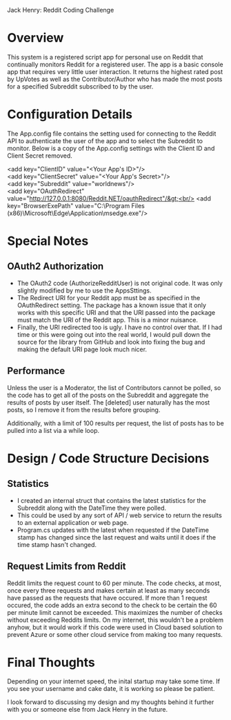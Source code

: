 Jack Henry: Reddit Coding Challenge

Overview
========
This system is a registered script app for personal use on Reddit that continually monitors Reddit for a registered user. The app is a basic console app that requires very little user interaction. It returns the highest rated post by UpVotes as well as the Contributor/Author who has made the most posts for a specified Subreddit subscribed to by the user.


Configuration Details
=====================
The App.config file contains the setting used for connecting to the Reddit API to authenticate the user of the app and to select the Subreddit to monitor. Below is a copy of the App.config settings with the Client ID and Client Secret removed.

&lt;add key="ClientID" value="&lt;Your App's ID&gt;"/&gt;<br/>
&lt;add key="ClientSecret" value="&lt;Your App's Secret&gt;"/&gt;<br/>
&lt;add key="Subreddit" value="worldnews"/&gt;<br/>
&lt;add key="OAuthRedirect" value="http://127.0.0.1:8080/Reddit.NET/oauthRedirect"/&gt;<br/>
&lt;add key="BrowserExePath" value="C:\Program Files (x86)\Microsoft\Edge\Application\msedge.exe"/&gt;<br/>


Special Notes
=============

OAuth2 Authorization
---------------------
-	The OAuth2 code (AuthorizeRedditUser) is not original code. It was only slightly modified by me to use the AppsSttings.
-	The Redirect URI for your Reddit app must be as specified in the OAuthRedirect setting. The package has a known issue that it only works with this specific URI and that the URI passed into the package must match the URI of the Reddit app. This is a minor nuisance.
-	Finally, the URI redirected too is ugly. I have no control over that. If I had time or this were going out into the real world, I would pull down the source for the library from GitHub and look into fixing the bug and making the default URI page look much nicer.

Performance
-----------
Unless the user is a Moderator, the list of Contributors cannot be polled, so the code has to get all of the posts on the Subreddit and aggregate the results of posts by user itself. The [deleted] user naturally has the most posts, so I remove it from the results before grouping.

Additionally, with a limit of 100 results per request, the list of posts has to be pulled into a list via a while loop.


Design / Code Structure Decisions
=================================

Statistics
----------
-	I created an internal struct that contains the latest statistics for the Subreddit along with the DateTime they were polled.
-	This could be used by any sort of API / web service to return the results to an external application or web page.
-	Program.cs updates with the latest when requested if the DateTime stamp has changed since the last request and waits until it does if the time stamp hasn't changed.

Request Limits from Reddit
--------------------------
Reddit limits the request count to 60 per minute. The code checks, at most, once every three requests and makes certain at least as many seconds have passed as the requests that have occured. If more than 1 request occured, the code adds an extra second to the check to be certain the 60 per minute limit cannot be exceeded. This maximizes the number of checks without exceeding Reddits limits. On my internet, this wouldn't be a problem anyhow, but it would work if this code were used in Cloud based solution to prevent Azure or some other cloud service from making too many requests.


Final Thoughts
==============
Depending on your internet speed, the inital startup may take some time. If you see your username and cake date, it is working so please be patient.

I look forward to discussing my design and my thoughts behind it further with you or someone else from Jack Henry in the future.
